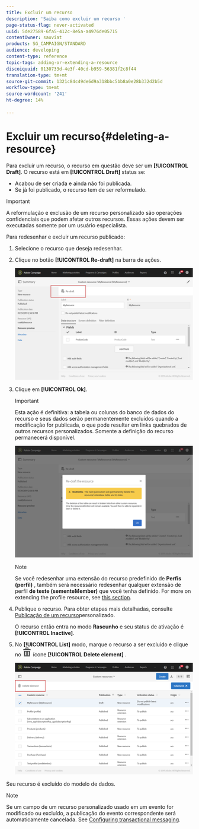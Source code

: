 ```yaml
---
title: Excluir um recurso
description: 'Saiba como excluir um recurso '
page-status-flag: never-activated
uuid: 5de27589-6fa5-412c-8e5a-a4976de05715
contentOwner: sauviat
products: SG_CAMPAIGN/STANDARD
audience: developing
content-type: reference
topic-tags: adding-or-extending-a-resource
discoiquuid: 0130733d-4e3f-40cd-b959-56381f2c8f44
translation-type: tm+mt
source-git-commit: 1321c84c49de6d9a318bbc5bb8a0e28b332d2b5d
workflow-type: tm+mt
source-wordcount: '241'
ht-degree: 14%

---
```



# Excluir um recurso{#deleting-a-resource}

Para excluir um recurso, o recurso em questão deve ser um **[!UICONTROL Draft]**. O recurso está em **[!UICONTROL Draft]** status se:

* Acabou de ser criada e ainda não foi publicada.
* Se já foi publicado, o recurso tem de ser reformulado.

>[!IMPORTANT]
>
>A reformulação e exclusão de um recurso personalizado são operações confidenciais que podem afetar outros recursos. Essas ações devem ser executadas somente por um usuário especialista.

Para redesenhar e excluir um recurso publicado:

1. Selecione o recurso que deseja redesenhar.
1. Clique no botão **[!UICONTROL Re-draft]** na barra de ações.

   ![](assets/schema_extension_uc26.png)

1. Clique em **[!UICONTROL Ok]**.

   >[!IMPORTANT]
   >
   >Esta ação é definitiva: a tabela ou colunas do banco de dados do recurso e seus dados serão permanentemente excluídos quando a modificação for publicada, o que pode resultar em links quebrados de outros recursos personalizados. Somente a definição do recurso permanecerá disponível.

   ![](assets/schema_extension_uc27.png)

   >[!NOTE]
   >
   >Se você redesenhar uma extensão do recurso predefinido de **Perfis (perfil)** , também será necessário redesenhar qualquer extensão de perfil **de teste (sementeMember)** que você tenha definido. For more on extending the profile resource, see [this section](../../developing/using/extending-the-profile-resource-with-a-new-field.md).

1. Publique o recurso. Para obter etapas mais detalhadas, consulte [Publicação de um recurso](../../developing/using/updating-the-database-structure.md#publishing-a-custom-resource)personalizado.

   O recurso então entra no modo **Rascunho** e seu status de ativação é **[!UICONTROL Inactive]**.

1. No **[!UICONTROL List]** modo, marque o recurso a ser excluído e clique no ![](assets/delete_darkgrey-24px.png) ícone **[!UICONTROL Delete element]** .

   ![](assets/schema_extension_uc28.png)

Seu recurso é excluído do modelo de dados.

>[!NOTE]
>
>Se um campo de um recurso personalizado usado em um evento for modificado ou excluído, a publicação do evento correspondente será automaticamente cancelada. See [Configuring transactional messaging](../../administration/using/configuring-transactional-messaging.md).

